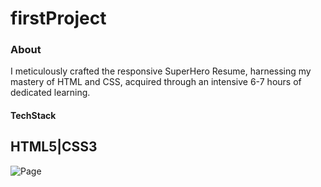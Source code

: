 # firstProject
### About
I meticulously crafted the responsive SuperHero Resume, harnessing my mastery of HTML and CSS, acquired through an intensive 6-7 hours of dedicated learning.

#### TechStack
## HTML5|CSS3

![Page](https://i.ibb.co/2ZZy2rr/first-Project-Pic.png)
